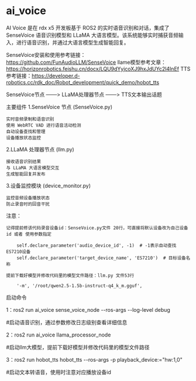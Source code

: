 # ai_voice
AI Voice 是在 rdx x5 开发板基于 ROS2 的实时语音识别和对话，集成了 SenseVoice 语音识别模型和 LLaMA 大语言模型。该系统能够实时捕获音频输入，进行语音识别，并通过大语言模型生成智能回复。

SenseVoice安装和使用参考链接： https://github.com/FunAudioLLM/SenseVoice
llame模型参考文章：https://horizonrobotics.feishu.cn/docx/LQU9dYyjcoXJ9hxJdUYc2l4InEf
TTS参考链接：https://developer.d-robotics.cc/rdk_doc/Robot_development/quick_demo/hobot_tts


  SenseVoice节点  ───> LLaMA处理器节点  ───> TTS文本输出话题

主要组件
1.SenseVoice 节点 (SenseVoice.py)

    实时音频录制和语音识别
    使用 WebRTC VAD 进行语音活动检测
    自动设备查找和管理
    设备播放状态监控

2.LLaMA 处理器节点 (llm.py)

    接收语音识别结果
    与 LLaMA 大语言模型交互
    生成智能回复并发布

3.设备监控模块 (device_monitor.py)

    监控音频设备播放状态
    防止录音时的回音干扰

注意：

    记得提前修该代码录音设备id：SenseVoice.py文件 20行，可直接将默认设备改为自己设备id 或者 使用参数指定

        self.declare_parameter('audio_device_id', -1)  # -1表示自动查找ES7210设备
        self.declare_parameter('target_device_name', 'ES7210')  # 目标设备名称

    提前下载好模型并修改代码里的模型文件路径：llm.py 文件53行 

        '-m', '/root/qwen2.5-1.5b-instruct-q4_k_m.gguf',

启动命令

1：ros2 run ai_voice sense_voice_node --ros-args --log-level debug 

#启动语音识别，通过参数修改日志级别查看详细信息 

2：ros2 run ai_voice llama_processor_node

#启动llm大模型，提前下载好模型并修改代码里的模型文件路径

3：ros2 run hobot_tts hobot_tts --ros-args -p playback_device:="hw:1,0"

#启动文本转语音，使用时注意对应播放设备id